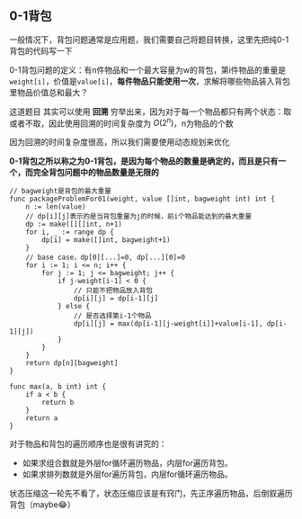 ## 0-1背包
一般情况下，背包问题通常是应用题，我们需要自己将题目转换，这里先把纯0-1背包的代码写一下

0-1背包问题的定义：有n件物品和一个最大容量为w的背包，第i件物品的重量是`weight[i]`，价值是`value[i]`，**每件物品只能使用一次**，求解将哪些物品装入背包里物品价值总和最大？

这道题目 其实可以使用 **回溯** 穷举出来，因为对于每一个物品都只有两个状态：取或者不取，因此使用回溯的时间复杂度为 $O(2^n)$，n为物品的个数

因为回溯的时间复杂度很高，所以我们需要使用动态规划来优化

**0-1背包之所以称之为0-1背包，是因为每个物品的数量是确定的，而且是只有一个，而完全背包问题中的物品数量是无限的**

```
// bagweight是背包的最大重量
func packageProblemFor01(weight, value []int, bagweight int) int {
	n := len(value)
	// dp[i][j]表示的是当背包重量为j的时候，前i个物品能达到的最大重量
	dp := make([][]int, n+1)
	for i, _ := range dp {
		dp[i] = make([]int, bagweight+1)
	}
	// base case，dp[0][...]=0, dp[...][0]=0
	for i := 1; i <= n; i++ {
		for j := 1; j <= bagweight; j++ {
			if j-weight[i-1] < 0 {
				// 只能不把物品放入背包
				dp[i][j] = dp[i-1][j]
			} else {
				// 是否选择第i-1个物品
				dp[i][j] = max(dp[i-1][j-weight[i]]+value[i-1], dp[i-1][j])
			}
		}
	}
	return dp[n][bagweight]
}

func max(a, b int) int {
	if a < b {
		return b
	}
	return a
}
```

对于物品和背包的遍历顺序也是很有讲究的：

- 如果求组合数就是外层for循环遍历物品，内层for遍历背包。
- 如果求排列数就是外层for遍历背包，内层for循环遍历物品。


状态压缩这一轮先不看了，状态压缩应该是有窍门，先正序遍历物品，后倒叙遍历背包（maybe😂）